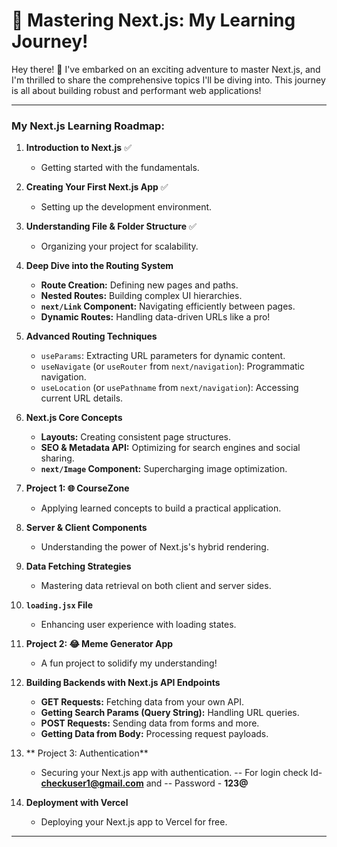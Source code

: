 # 🚀 Mastering Next.js: My Learning Journey!

Hey there! 👋 I've embarked on an exciting adventure to master Next.js, and I'm thrilled to share the comprehensive topics I'll be diving into. This journey is all about building robust and performant web applications!

---

### My Next.js Learning Roadmap:

1.  **Introduction to Next.js** ✅

    - Getting started with the fundamentals.

2.  **Creating Your First Next.js App** ✅

    - Setting up the development environment.

3.  **Understanding File & Folder Structure** ✅

    - Organizing your project for scalability.

4.  **Deep Dive into the Routing System**

    - **Route Creation:** Defining new pages and paths.
    - **Nested Routes:** Building complex UI hierarchies.
    - **`next/Link` Component:** Navigating efficiently between pages.
    - **Dynamic Routes:** Handling data-driven URLs like a pro!

5.  **Advanced Routing Techniques**

    - `useParams`: Extracting URL parameters for dynamic content.
    - `useNavigate` (or `useRouter` from `next/navigation`): Programmatic navigation.
    - `useLocation` (or `usePathname` from `next/navigation`): Accessing current URL details.

6.  **Next.js Core Concepts**

    - **Layouts:** Creating consistent page structures.
    - **SEO & Metadata API:** Optimizing for search engines and social sharing.
    - **`next/Image` Component:** Supercharging image optimization.

7.  **Project 1: 🌐 CourseZone**

    - Applying learned concepts to build a practical application.

8.  **Server & Client Components**

    - Understanding the power of Next.js's hybrid rendering.

9.  **Data Fetching Strategies**

    - Mastering data retrieval on both client and server sides.

10. **`loading.jsx` File**

    - Enhancing user experience with loading states.

11. **Project 2: 😂 Meme Generator App**

    - A fun project to solidify my understanding!

12. **Building Backends with Next.js API Endpoints**

    - **GET Requests:** Fetching data from your own API.
    - **Getting Search Params (Query String):** Handling URL queries.
    - **POST Requests:** Sending data from forms and more.
    - **Getting Data from Body:** Processing request payloads.

13. ** Project 3: Authentication**

    - Securing your Next.js app with authentication.
       -- For login check  Id- **checkuser1@gmail.com** and 
        --  Password - **123@**

14. **Deployment with Vercel**

    - Deploying your Next.js app to Vercel for free.

---
